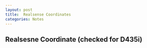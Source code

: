 ```yaml
---
layout: post
title:  Realsense Coordinates
categories: Notes
---
```


## Realsesne Coordinate (checked for D435i)
